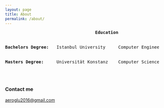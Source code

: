```yaml
---
layout: page
title: About
permalink: /about/
---
```


<style type="text/css">
.tg  {border-collapse:collapse;border-spacing:0;}
.tg td{font-family:Arial, sans-serif;font-size:14px;padding:10px 5px;border-style:solid;border-width:1px;overflow:hidden;word-break:normal;}
.tg th{font-family:Arial, sans-serif;font-size:14px;font-weight:normal;padding:10px 5px;border-style:solid;border-width:1px;overflow:hidden;word-break:normal;}
.tg .tg-9hbo{font-weight:bold;vertical-align:top}
.tg .tg-ufe5{background-color:#34cdf9;vertical-align:top}
.tg .tg-yw4l{vertical-align:top}
</style>

<pre>
                                   <b>Education </b>
<br>
<b>Bachelors Degree:</b>   Istanbul University     Computer Engineering    2016
<br>
<b>Masters Degree:</b>     Universität Konstanz    Computer Science        still
<br>

</pre>


### Contact me

[aeroglu2016@gmail.com](mailto:aeroglu2016@gmail.com)

